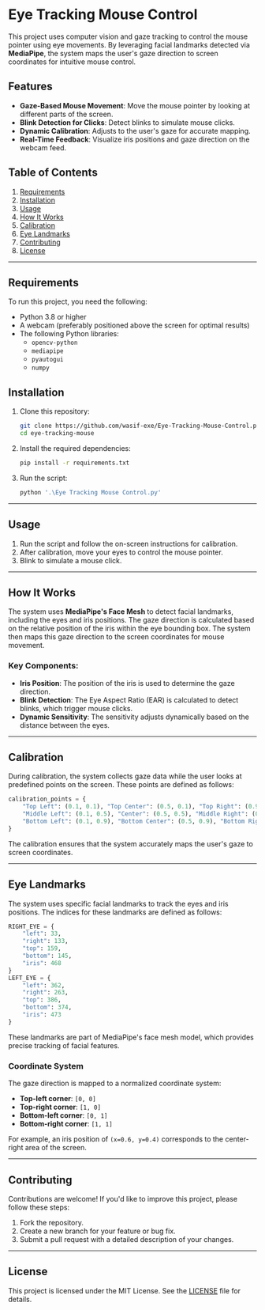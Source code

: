 # Eye Tracking Mouse Control

This project uses computer vision and gaze tracking to control the mouse pointer using eye movements. By leveraging facial landmarks detected via **MediaPipe**, the system maps the user's gaze direction to screen coordinates for intuitive mouse control.

## Features

- **Gaze-Based Mouse Movement**: Move the mouse pointer by looking at different parts of the screen.
- **Blink Detection for Clicks**: Detect blinks to simulate mouse clicks.
- **Dynamic Calibration**: Adjusts to the user's gaze for accurate mapping.
- **Real-Time Feedback**: Visualize iris positions and gaze direction on the webcam feed.

## Table of Contents

1. [Requirements](#requirements)
2. [Installation](#installation)
3. [Usage](#usage)
4. [How It Works](#how-it-works)
5. [Calibration](#calibration)
6. [Eye Landmarks](#eye-landmarks)
7. [Contributing](#contributing)
8. [License](#license)

---

## Requirements

To run this project, you need the following:

- Python 3.8 or higher
- A webcam (preferably positioned above the screen for optimal results)
- The following Python libraries:
  - `opencv-python`
  - `mediapipe`
  - `pyautogui`
  - `numpy`

## Installation

1. Clone this repository:

   ```bash
   git clone https://github.com/wasif-exe/Eye-Tracking-Mouse-Control.py.git
   cd eye-tracking-mouse
   ```

2. Install the required dependencies:

   ```bash
   pip install -r requirements.txt
   ```

3. Run the script:
   ```bash
   python '.\Eye Tracking Mouse Control.py'
   ```

---

## Usage

1. Run the script and follow the on-screen instructions for calibration.
2. After calibration, move your eyes to control the mouse pointer.
3. Blink to simulate a mouse click.

---

## How It Works

The system uses **MediaPipe's Face Mesh** to detect facial landmarks, including the eyes and iris positions. The gaze direction is calculated based on the relative position of the iris within the eye bounding box. The system then maps this gaze direction to the screen coordinates for mouse movement.

### Key Components:

- **Iris Position**: The position of the iris is used to determine the gaze direction.
- **Blink Detection**: The Eye Aspect Ratio (EAR) is calculated to detect blinks, which trigger mouse clicks.
- **Dynamic Sensitivity**: The sensitivity adjusts dynamically based on the distance between the eyes.

---

## Calibration

During calibration, the system collects gaze data while the user looks at predefined points on the screen. These points are defined as follows:

```python
calibration_points = {
    "Top Left": (0.1, 0.1), "Top Center": (0.5, 0.1), "Top Right": (0.9, 0.1),
    "Middle Left": (0.1, 0.5), "Center": (0.5, 0.5), "Middle Right": (0.9, 0.5),
    "Bottom Left": (0.1, 0.9), "Bottom Center": (0.5, 0.9), "Bottom Right": (0.9, 0.9)
}
```

The calibration ensures that the system accurately maps the user's gaze to screen coordinates.

---

## Eye Landmarks

The system uses specific facial landmarks to track the eyes and iris positions. The indices for these landmarks are defined as follows:

```python
RIGHT_EYE = {
    "left": 33,
    "right": 133,
    "top": 159,
    "bottom": 145,
    "iris": 468
}
LEFT_EYE = {
    "left": 362,
    "right": 263,
    "top": 386,
    "bottom": 374,
    "iris": 473
}
```

These landmarks are part of MediaPipe's face mesh model, which provides precise tracking of facial features.

### Coordinate System

The gaze direction is mapped to a normalized coordinate system:

- **Top-left corner**: `[0, 0]`
- **Top-right corner**: `[1, 0]`
- **Bottom-left corner**: `[0, 1]`
- **Bottom-right corner**: `[1, 1]`

For example, an iris position of `(x=0.6, y=0.4)` corresponds to the center-right area of the screen.

---

## Contributing

Contributions are welcome! If you'd like to improve this project, please follow these steps:

1. Fork the repository.
2. Create a new branch for your feature or bug fix.
3. Submit a pull request with a detailed description of your changes.

---

## License

This project is licensed under the MIT License. See the [LICENSE](LICENSE) file for details.
